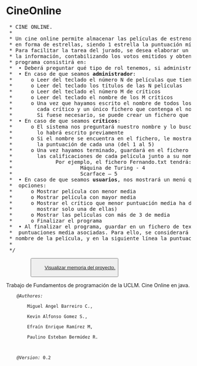 # CineOnline
</p>
<pre>
 * CINE ONLINE.
 * 
 * Un cine online permite almacenar las películas de estreno y las opciones de M críticos de cine
 * en forma de estrellas, siendo 1 estrella la puntuación mínima y 5 la puntuación máxima. 
 * Para facilitar la tarea del jurado, se desea elaborar un programa que se encargue de gestionar toda
 * la información, contabilizando los votos emitidos y obteniendo el ganador. Así pues, dicho
 * programa consistirá en:
 *  • Deberá preguntar qué tipo de rol tenemos, si administrador, crítico de cine o usuario.
 *  • En caso de que seamos <strong>administrador</strong>:
 *      o Leer del teclado el número N de películas que tiene el cine
 *      o Leer del teclado los títulos de las N películas
 *      o Leer del teclado el número M de críticos
 *      o Leer del teclado el nombre de los M críticos
 *      o Una vez que hayamos escrito el nombre de todos los críticos, crearemos un fichero por 
 *        cada crítico y un único fichero que contenga el nombre de las películas. 
 *        Si fuese necesario, se puede crear un fichero que contenga todos los críticos.
 *  • En caso de que seamos <strong>críticos</strong>:
 *      o El sistema nos preguntará nuestro nombre y lo buscará en el sistema, donde el administrador 
 *        lo habrá escrito previamente
 *      o Si el nombre se encuentra en el fichero, le mostrará el nombre de cada película y le pedirá 
 *        la puntuación de cada una (del 1 al 5)    
 *      o Una vez hayamos terminado, guardará en el fichero correspondiente del crítico, 
 *        las calificaciones de cada película junto a su nombre. 
 *              Por ejemplo, el fichero Fernando.txt tendrá:
 *                      Máquina de Turing - 4
 *                      Scarface – 5
 *  • En caso de que seamos <strong>usuarios</strong>, nos mostrará un menú que conste de las siguientes
 *  opciones:
 *      o Mostrar película con menor media
 *      o Mostrar película con mayor media
 *      o Mostrar el crítico que menor puntuación media ha dado a todas las películas (Si hay varias, 
 *        mostrar solo una de ellas)
 *      o Mostrar las películas con más de 3 de media
 *      o Finalizar el programa
 *  • Al finalizar el programa, guardar en un fichero de texto los nombres de las películas y las
 *  puntuaciones media asociadas. Para ello, se considerará que en una línea aparecerá el
 * nombre de la película, y en la siguiente línea la puntuación media.
 * 
 */
</pre>
<div>
<pre>
        <button>
        <a href="https://github.com/chunche95/CineOnline/blob/main/Documentos/Cine%20Online%20(G0)/Memoria/Memoria%20Proyecto%20Cine%20Online.pdf">Visualizar memoria del proyecto.</a>
        </button>
</pre>
</div>
<p>
    Trabajo de Fundamentos de programación de la UCLM. Cine Online en java. <br>
    <code>
    <i>@Authores:</i> <br>
        Miguel Angel Barreiro C., <br>
        Kevin Alfonso Gomez S., <br>
        Efraín Enrique Ramírez M, <br>
        Paulino Esteban Bermúdez R. <br>
    </i>
    </code>
    <code>
    <i>@Version:</i> 0.2
    </code>
</p>
</p>
